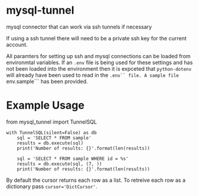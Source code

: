 # mysql-tunnel
mysql connector that can work via ssh tunnels if necessary

If using a ssh tunnel there will need to be a private ssh key for the current account.

All paramters for setting up ssh and mysql connections can be loaded from environmtal variables. If an ```.env``` file is being used for these settings and has not been loaded into the environment then it is expceted that ```python-dotenv``` will already have been used to read in the ```.env`` file. A sample file ```env.sample``` has been provided.

# Example Usage
from mysql_tunnel import TunnelSQL
```
with TunnelSQL(silent=False) as db
    sql = 'SELECT * FROM sample'
    results = db.execute(sql)
    print('Number of results: {}'.format(len(results))
    
    sql = 'SELECT * FROM sample WHERE id = %s'
    results = db.execute(sql, (7, ))
    print('Number of results: {}'.format(len(results))
```

By default the cursor returns each row as a list. To retreive each row as a dictionary pass ```cursor='DictCursor'```.
